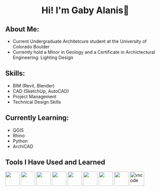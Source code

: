 # <p align="center">Hi! I'm Gaby Alanis💖

## About Me:
* Current Undergraduate Architetcure student at the University of Colorado Boulder
* Currently hold a Minor in Geology and a Certificate in Archictectural Engineering: Lighting Design

## Skills:
* BIM (Revit, Blender)
* CAD (SketchUp, AutoCAD)
* Project Management
* Technical Design Skills

## Currently Learning:
* QGIS
* Rhino
* Python
* ArchiCAD

<h2>Tools I Have Used and Learned</h2>
<p align="left">
<img src="https://cdn.jsdelivr.net/gh/devicons/devicon@latest/icons/blender/blender-original.svg" width="45" height="45"/> <img src="https://cdn.jsdelivr.net/gh/devicons/devicon@latest/icons/canva/canva-original.svg" width="45" height="45"/> <img src="https://cdn.jsdelivr.net/gh/devicons/devicon@latest/icons/gimp/gimp-original.svg" width="45" height="45"/> <img src="https://cdn.jsdelivr.net/gh/devicons/devicon@latest/icons/illustrator/illustrator-line.svg" width="45" height="45"/> <img src="https://cdn.jsdelivr.net/gh/devicons/devicon@latest/icons/photoshop/photoshop-original.svg" width="45" height="45"/> <img src="https://cdn.jsdelivr.net/gh/devicons/devicon@latest/icons/premierepro/premierepro-original.svg" width="45" height="45"/> 
<img src="https://cdn.jsdelivr.net/gh/devicons/devicon@latest/icons/raspberrypi/raspberrypi-original.svg" width="45" height="45"/> <img src="https://cdn.jsdelivr.net/gh/devicons/devicon@latest/icons/sketch/sketch-original.svg" width="45" height="45"/> <img src="https://cdn.jsdelivr.net/gh/devicons/devicon/icons/vscode/vscode-original.svg" alt="vscode" width="45" height="45"/> 
</p>
